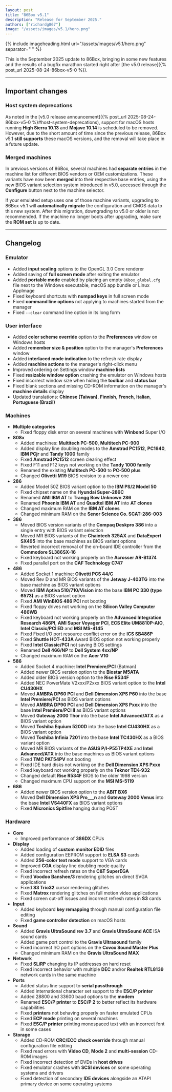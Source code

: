 ```yaml
---
layout: post
title: "86Box v5.1"
description: "Release for September 2025."
authors: ["richardg867"]
image: "/assets/images/v5.1/hero.png"
---
```


{% include imageheading.html url="/assets/images/v5.1/hero.png" separator=" " %}

This is the September 2025 update to 86Box, bringing in some new features and the results of a bugfix marathon started right after [the v5.0 release]({% post_url 2025-08-24-86box-v5-0 %}).

---

## Important changes

### Host system deprecations

As noted in the [v5.0 release announcement]({% post_url 2025-08-24-86box-v5-0 %}#host-system-deprecations), support for macOS hosts running **High Sierra 10.13** and **Mojave 10.14** is scheduled to be removed. However, due to the short amount of time since the previous release, 86Box v5.1 **still supports** these macOS versions, and the removal will take place in a future update.

### Merged machines

In previous versions of 86Box, several machines had **separate entries** in the machine list for different BIOS vendors or OEM customizations. These variants have now been **merged** into their respective base entries, using the new BIOS variant selection system introduced in v5.0, accessed through the **Configure** button next to the machine selector.

If your emulated setup uses one of those machine variants, upgrading to 86Box v5.1 will **automatically migrate** the configuration and CMOS data to this new system. After this migration, downgrading to v5.0 or older is not recommended. If the machine no longer boots after upgrading, make sure the **ROM set** is up to date.

---

## Changelog

### Emulator

* Added **input scaling** options to the OpenGL 3.0 Core renderer
* Added saving of **full screen mode** after exiting the emulator
* Added **portable mode** enabled by placing an empty `86box_global.cfg` file next to the Windows executable, macOS app bundle or Linux AppImage
* Fixed keyboard shortcuts with **numpad keys** in full screen mode
* Fixed **command line options** not applying to machines started from the manager
* Fixed `--clear` command line option in its long form

### User interface

* Added **color scheme override** option to the **Preferences** window on Windows hosts
* Added **remember size & position** option to the manager's **Preferences** window
* Added **interlaced mode indication** to the refresh rate display
* Added **machine actions** to the manager's right-click menu
* Improved ordering on Settings window **machine lists**
* Fixed **resizable window option** crashing the emulator on Windows hosts
* Fixed incorrect window size when hiding the **toolbar** and **status bar**
* Fixed blank sections and missing CD-ROM information on the manager's **machine details** display
* Updated translations: **Chinese (Taiwan)**, **Finnish**, **French**, **Italian**, **Portuguese (Brazil)**

### Machines

* **Multiple categories**
  * Fixed floppy disk error on several machines with **Winbond** Super I/O
* **808x**
  * Added machines: **Multitech PC-500**, **Multitech PC-900**
  * Added display line doubling modes to the **Amstrad PC1512**, **PC1640**, **IBM PCjr** and **Tandy 1000** family
  * Fixed **Amstrad PC1512** screen clearing effect
  * Fixed F11 and F12 keys not working on the **Tandy 1000 family**
  * Renamed the existing **Multitech PC-500** to **PC-500 plus**
  * Changed **Olivetti M19** BIOS revision to a newer one
* **286**
  * Added Model 50Z BIOS variant option to the **IBM PS/2 Model 50**
  * Fixed chipset name on the **Hyundai Super-286C**
  * Renamed **AMI IBM AT** to **Trangg Bow Unknown 286**
  * Renamed **Phoenix IBM AT** and **Quadtel IBM AT** into **AT clones**
  * Changed maximum RAM on the **IBM AT clones**
  * Changed minimum RAM on the **Senor Science Co. SCAT-286-003**
* **386**
  * Moved BIOS version variants of the **Compaq Deskpro 386** into a single entry with BIOS variant selection
  * Moved MR BIOS variants of the **Chaintech 325AX** and **DataExpert SX495** into the base machines as BIOS variant options
  * Reverted incorrect removal of the on-board IDE controller from the **Commodore SL386SX-16**
  * Fixed keyboard not working properly on the **Acrosser AR-B1374**
  * Fixed parallel port on the **CAF Technology C747**
* **486**
  * Added Socket 1 machine: **Olivetti PCS 44/C**
  * Moved Rev D and MR BIOS variants of the **Jetway J-403TG** into the base machine as BIOS variant options
  * Moved **IBM Aptiva 510/710/Vision** into the base **IBM PC 330 (type 6573)** as a BIOS variant option
  * Fixed **AMI WinBIOS 486 PCI** not booting
  * Fixed floppy drives not working on the **Silicon Valley Computer 486WB**
  * Fixed keyboard not working properly on the **Advanced Integration Research 486PI**, **AMI Super Voyager PCI**, **ECS Elite UM8810P-AIO**, **Intel Classic/PCI ED** and **MSI MS-4145**
  * Fixed Fixed I/O port resource conflict error on the **ICS SB486P**
  * Fixed **Shuttle HOT-433A** Award BIOS option not working properly
  * Fixed **Intel Classic/PCI** not saving BIOS settings
  * Renamed **Dell 466/NP** to **Dell System 4xx/NP**
  * Changed maximum RAM on the **Acer V10**
* **586**
  * Added Socket 4 machine: **Intel Premiere/PCI** (Batman)
  * Added newer BIOS version option to the **Biostar M5ATA**
  * Added older BIOS version option to the **Rise R534F**
  * Added NEC PowerMate V2xxx/P2xxx BIOS variant option to the **Intel CU430HX**
  * Moved **AMBRA DP60 PCI** and **Dell Dimension XPS P60** into the base **Intel Premiere/PCI** as BIOS variant options
  * Moved **AMBRA DP90 PCI** and **Dell Dimension XPS Pxxx** into the base **Intel Premiere/PCI II** as BIOS variant options
  * Moved **Gateway 2000 Thor** into the base **Intel Advanced/ATX** as a BIOS variant option
  * Moved **Toshiba Equium 5200D** into the base **Intel CU430HX** as a BIOS variant option
  * Moved **Toshiba Infinia 7201** into the base **Intel TC430HX** as a BIOS variant option
  * Moved MR BIOS variants of the **ASUS P/I-P55TP4XE** and **Intel Advanced/ATX** into the base machines as BIOS variant options
  * Fixed **TMC PAT54PV** not booting
  * Fixed IDE hard disks not working on the **Dell Dimension XPS Pxxx**
  * Fixed keyboard not working properly on the **Teknor TEK-932**
  * Changed default **Rise R534F** BIOS to the older 1998 version
  * Changed maximum CPU support on the **MSI MS-5119**
* **686**
  * Added newer BIOS version option to the **ABIT BX6**
  * Moved **Dell Dimension XPS Pro___n** and **Gateway 2000 Venus** into the base **Intel VS440FX** as BIOS variant options
  * Fixed **Micronics Spitfire** hanging during POST

### Hardware

* **Core**
  * Improved performance of **386DX** CPUs
* **Display**
  * Added loading of **custom monitor EDID** files
  * Added configuration EEPROM support to **ELSA S3** cards
  * Added **256-color text mode** support to VGA cards
  * Improved **CGA** display line doubling mode quality
  * Fixed incorrect refresh rates on the **C&T SuperEGA**
  * Fixed **Voodoo Banshee/3** rendering glitches on direct SVGA applications
  * Fixed **S3 Trio32** cursor rendering glitches
  * Fixed **Matrox** rendering glitches on full motion video applications
  * Fixed screen cut-off issues and incorrect refresh rates in **S3** cards
* **Input**
  * Added keyboard **key remapping** through manual configuration file editing
  * Fixed **game controller detection** on macOS hosts
* **Sound**
  * Added **Gravis UltraSound rev 3.7** and **Gravis UltraSound ACE** ISA sound cards
  * Added game port control to the **Gravis Ultrasound** family
  * Fixed incorrect I/O port options on the **Covox Sound Master Plus**
  * Changed minimum RAM on the **Gravis UltraSound MAX**
* **Network**
  * Fixed **SLiRP** changing its IP addresses on hard reset
  * Fixed incorrect behavior with multiple **DEC** and/or **Realtek RTL8139** network cards in the same machine
* **Ports**
  * Added status line support to **serial passthrough**
  * Added international character set support to the **ESC/P printer**
  * Added 28800 and 33600 baud options to the **modem**
  * Renamed **ESC/P printer** to **ESC/P 2** to better reflect its hardware capabilities
  * Fixed **printers** not behaving properly on faster emulated CPUs
  * Fixed **ECP mode** printing on several machines
  * Fixed **ESC/P printer** printing monospaced text with an incorrect font in some cases
* **Storage**
  * Added CD-ROM **CRC/ECC check override** through manual configuration file editing
  * Fixed read errors with **Video CD**, **Mode 2** and **multi-session** CD-ROM images
  * Fixed incorrect detection of DVDs in **host drives**
  * Fixed emulator crashes with **SCSI devices** on some operating systems and drivers
  * Fixed detection of secondary **IDE devices** alongside an ATAPI primary device on some operating systems
